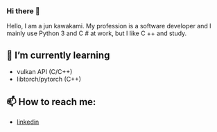 ### Hi there 👋

Hello, I am a jun kawakami. My profession is a software developer and I mainly use Python 3 and C # at work, but I like C ++ and study.

## 🌱 I’m currently learning 
- vulkan API (C/C++)
- libtorch/pytorch (C++)


## 📫 How to reach me: 
 - [linkedin](https://www.linkedin.com/in/%E9%81%B5-%E5%B7%9D%E4%B8%8A-1250631a8/)


<!--
**n-jun-k2/n-jun-k2** is a ✨ _special_ ✨ repository because its `README.md` (this file) appears on your GitHub profile.

Here are some ideas to get you started:

- 🔭 I’m currently working on ...
- 🌱 I’m currently learning ...
- 👯 I’m looking to collaborate on ...
- 🤔 I’m looking for help with ...
- 💬 Ask me about ...
- 📫 How to reach me: ...
- 😄 Pronouns: ...
- ⚡ Fun fact: ...
-->
